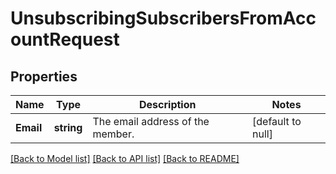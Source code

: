 # UnsubscribingSubscribersFromAccountRequest

## Properties
Name | Type | Description | Notes
------------ | ------------- | ------------- | -------------
**Email** | **string** | The email address of the member. | [default to null]

[[Back to Model list]](../README.md#documentation-for-models) [[Back to API list]](../README.md#documentation-for-api-endpoints) [[Back to README]](../README.md)


